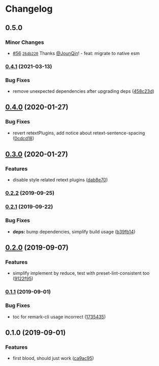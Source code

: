 # Changelog

## 0.5.0

### Minor Changes

- [#56](https://github.com/JounQin/remark-preset-prettier/pull/56) [`264b220`](https://github.com/JounQin/remark-preset-prettier/commit/264b220650a9b36d3801202c9894156b1364e12f) Thanks [@JounQin](https://github.com/JounQin)! - feat: migrate to native esm

### [0.4.1](https://github.com/JounQin/remark-preset-prettier/compare/v0.4.0...v0.4.1) (2021-03-13)

### Bug Fixes

- remove unexpected dependencies after upgrading deps ([458c23d](https://github.com/JounQin/remark-preset-prettier/commit/458c23dcb094c38acc0ce02315d73ea7883e30c4))

## [0.4.0](https://github.com/JounQin/remark-preset-prettier/compare/v0.3.0...v0.4.0) (2020-01-27)

### Bug Fixes

- revert retextPlugins, add notice about retext-sentence-spacing ([0cdcd18](https://github.com/JounQin/remark-preset-prettier/commit/0cdcd186dcbd4c73c39a454dfe24de37c61a55d8))

## [0.3.0](https://github.com/JounQin/remark-preset-prettier/compare/v0.2.2...v0.3.0) (2020-01-27)

### Features

- disable style related retext plugins ([dab8e70](https://github.com/JounQin/remark-preset-prettier/commit/dab8e70d2a559b5042553f7c87c7f522cb1de854))

### [0.2.2](https://github.com/JounQin/remark-preset-prettier/compare/v0.2.1...v0.2.2) (2019-09-25)

### [0.2.1](https://github.com/JounQin/remark-preset-prettier/compare/v0.2.0...v0.2.1) (2019-09-22)

### Bug Fixes

- **deps:** bump dependencies, simplify build usage ([b39fb14](https://github.com/JounQin/remark-preset-prettier/commit/b39fb14))

## [0.2.0](https://github.com/JounQin/remark-preset-prettier/compare/v0.1.1...v0.2.0) (2019-09-07)

### Features

- simplify implement by reduce, test with preset-lint-consistent too ([9122f95](https://github.com/JounQin/remark-preset-prettier/commit/9122f95))

### [0.1.1](https://github.com/JounQin/remark-preset-prettier/compare/v0.1.0...v0.1.1) (2019-09-01)

### Bug Fixes

- toc for remark-cli usage incorrect ([1735435](https://github.com/JounQin/remark-preset-prettier/commit/1735435))

## 0.1.0 (2019-09-01)

### Features

- first blood, should just work ([ca9ac95](https://github.com/JounQin/remark-preset-prettier/commit/ca9ac95))
